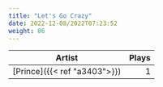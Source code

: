 ```yaml
---
title: "Let's Go Crazy"
date: 2022-12-08/2022T07:23:52
weight: 86
---
```




 Artist | Plays 
----- | -----:
[Prince]({{< ref "a3403">}}) | 1
